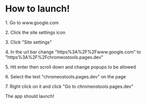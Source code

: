 <h1>How to launch!</h1>
<p>1. Go to www.google.com</p>
<p>2. Click the site settings icon</p>
<p>3. Click "Site settings"</p>
<p>4. In the url bar change "https%3A%2F%2Fwww.google.com" to "https%3A%2F%2Fchromeostools.pages.dev"</p>
<p>5. Hit enter then scroll down and change popups to be allowed</p>
<p>6. Select the text "chromeostools.pages.dev" on the page</p>
<p>7. Right click on it and click "Go to chromeostools.pages.dev"</p>
<p>The app should launch!</p>

